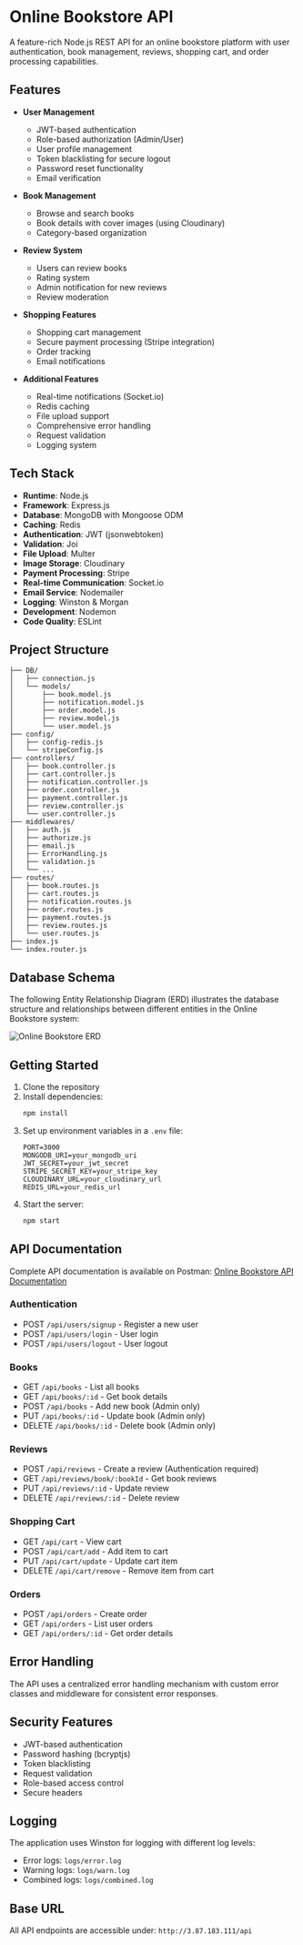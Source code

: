 # Online Bookstore API

A feature-rich Node.js REST API for an online bookstore platform with user authentication, book management, reviews, shopping cart, and order processing capabilities.

## Features

- **User Management**
  - JWT-based authentication
  - Role-based authorization (Admin/User)
  - User profile management
  - Token blacklisting for secure logout
  - Password reset functionality
  - Email verification

- **Book Management**
  - Browse and search books
  - Book details with cover images (using Cloudinary)
  - Category-based organization

- **Review System**
  - Users can review books
  - Rating system
  - Admin notification for new reviews
  - Review moderation

- **Shopping Features**
  - Shopping cart management
  - Secure payment processing (Stripe integration)
  - Order tracking
  - Email notifications

- **Additional Features**
  - Real-time notifications (Socket.io)
  - Redis caching
  - File upload support
  - Comprehensive error handling
  - Request validation
  - Logging system

## Tech Stack

- **Runtime**: Node.js
- **Framework**: Express.js
- **Database**: MongoDB with Mongoose ODM
- **Caching**: Redis
- **Authentication**: JWT (jsonwebtoken)
- **Validation**: Joi
- **File Upload**: Multer
- **Image Storage**: Cloudinary
- **Payment Processing**: Stripe
- **Real-time Communication**: Socket.io
- **Email Service**: Nodemailer
- **Logging**: Winston & Morgan
- **Development**: Nodemon
- **Code Quality**: ESLint

## Project Structure

```
├── DB/
│   ├── connection.js
│   └── models/
│       ├── book.model.js
│       ├── notification.model.js
│       ├── order.model.js
│       ├── review.model.js
│       └── user.model.js
├── config/
│   ├── config-redis.js
│   └── stripeConfig.js
├── controllers/
│   ├── book.controller.js
│   ├── cart.controller.js
│   ├── notification.controller.js
│   ├── order.controller.js
│   ├── payment.controller.js
│   ├── review.controller.js
│   └── user.controller.js
├── middlewares/
│   ├── auth.js
│   ├── authorize.js
│   ├── email.js
│   ├── ErrorHandling.js
│   ├── validation.js
│   └── ...
├── routes/
│   ├── book.routes.js
│   ├── cart.routes.js
│   ├── notification.routes.js
│   ├── order.routes.js
│   ├── payment.routes.js
│   ├── review.routes.js
│   └── user.routes.js
├── index.js
└── index.router.js
```

## Database Schema

The following Entity Relationship Diagram (ERD) illustrates the database structure and relationships between different entities in the Online Bookstore system:

![Online Bookstore ERD](images/BookStoreDiagram.jpg)

## Getting Started

1. Clone the repository
2. Install dependencies:
   ```bash
   npm install
   ```
3. Set up environment variables in a `.env` file:
   ```
   PORT=3000
   MONGODB_URI=your_mongodb_uri
   JWT_SECRET=your_jwt_secret
   STRIPE_SECRET_KEY=your_stripe_key
   CLOUDINARY_URL=your_cloudinary_url
   REDIS_URL=your_redis_url
   ```
4. Start the server:
   ```bash
   npm start
   ```

## API Documentation

Complete API documentation is available on Postman:
[Online Bookstore API Documentation](https://www.postman.com/interstellar-firefly-758691/nodejs-project/overview)

### Authentication

- POST `/api/users/signup` - Register a new user
- POST `/api/users/login` - User login
- POST `/api/users/logout` - User logout

### Books

- GET `/api/books` - List all books
- GET `/api/books/:id` - Get book details
- POST `/api/books` - Add new book (Admin only)
- PUT `/api/books/:id` - Update book (Admin only)
- DELETE `/api/books/:id` - Delete book (Admin only)

### Reviews

- POST `/api/reviews` - Create a review (Authentication required)
- GET `/api/reviews/book/:bookId` - Get book reviews
- PUT `/api/reviews/:id` - Update review
- DELETE `/api/reviews/:id` - Delete review

### Shopping Cart

- GET `/api/cart` - View cart
- POST `/api/cart/add` - Add item to cart
- PUT `/api/cart/update` - Update cart item
- DELETE `/api/cart/remove` - Remove item from cart

### Orders

- POST `/api/orders` - Create order
- GET `/api/orders` - List user orders
- GET `/api/orders/:id` - Get order details

## Error Handling

The API uses a centralized error handling mechanism with custom error classes and middleware for consistent error responses.

## Security Features

- JWT-based authentication
- Password hashing (bcryptjs)
- Token blacklisting
- Request validation
- Role-based access control
- Secure headers

## Logging

The application uses Winston for logging with different log levels:
- Error logs: `logs/error.log`
- Warning logs: `logs/warn.log`
- Combined logs: `logs/combined.log`

## Base URL
All API endpoints are accessible under: `http://3.87.183.111/api`
